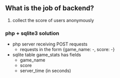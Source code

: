 ## What is the job of backend?

1. collect the score of users anonymously

### php + sqlite3 solution

- php server receiving POST requests
  + requests in the form {game_name: -, score: -}
- sqlite table game_stats has fields
  + game_name
  + score
  + server_time (in seconds)
